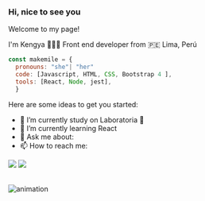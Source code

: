 ### Hi, nice to see you 

Welcome to my page!

I'm Kengya 👩🏻‍💻 Front end developer from  :peru:  Lima, Perú


```Javascript
const makemile = {
  pronouns: "she"| "her"
  code: [Javascript, HTML, CSS, Bootstrap 4 ], 
  tools: [React, Node, jest],
  }
```

Here are some ideas to get you started:

- 🔭 I’m currently study on Laboratoria 💛
- 🌱 I’m currently learning React
- 💬 Ask me about:
- 📫 How to reach me:
 <div>
 <a href = "mkengya@gmail.com" target="_blank"><img src="https://img.shields.io/badge/Gmail-D14836?style=for-the-badge&logo=gmail&logoColor=white" target="_blank"></a>
  <a href="https://www.linkedin.com/in/kengyamoncada/" target="_blank"><img src="https://img.shields.io/badge/LinkedIn-0077B5?style=for-the-badge&logo=linkedin&logoColor=white" target="_blank"></a> 
  </div>
 <br>


![animation](./github-user-contribution.svg)



<!--
**makemile/makemile** is a ✨ _special_ ✨ repository because its `README.md` (this file) appears on your GitHub profile.


